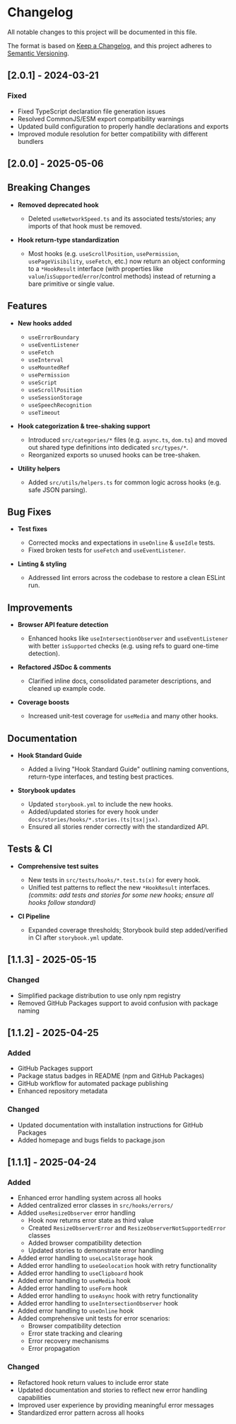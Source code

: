 # Changelog

All notable changes to this project will be documented in this file.

The format is based on [Keep a Changelog](https://keepachangelog.com/en/1.0.0/),
and this project adheres to [Semantic Versioning](https://semver.org/spec/v2.0.0.html).

## [2.0.1] - 2024-03-21

### Fixed

- Fixed TypeScript declaration file generation issues
- Resolved CommonJS/ESM export compatibility warnings
- Updated build configuration to properly handle declarations and exports
- Improved module resolution for better compatibility with different bundlers

## [2.0.0] - 2025-05-06

## Breaking Changes

- **Removed deprecated hook**

  - Deleted `useNetworkSpeed.ts` and its associated tests/stories; any imports of that hook must be removed.

- **Hook return-type standardization**
  - Most hooks (e.g. `useScrollPosition`, `usePermission`, `usePageVisibility`, `useFetch`, etc.) now return an object conforming to a `*HookResult` interface (with properties like `value`/`isSupported`/`error`/control methods) instead of returning a bare primitive or single value.

## Features

- **New hooks added**

  - `useErrorBoundary`
  - `useEventListener`
  - `useFetch`
  - `useInterval`
  - `useMountedRef`
  - `usePermission`
  - `useScript`
  - `useScrollPosition`
  - `useSessionStorage`
  - `useSpeechRecognition`
  - `useTimeout`

- **Hook categorization & tree-shaking support**

  - Introduced `src/categories/*` files (e.g. `async.ts`, `dom.ts`) and moved out shared type definitions into dedicated `src/types/*`.
  - Reorganized exports so unused hooks can be tree-shaken.

- **Utility helpers**
  - Added `src/utils/helpers.ts` for common logic across hooks (e.g. safe JSON parsing).

## Bug Fixes

- **Test fixes**

  - Corrected mocks and expectations in `useOnline` & `useIdle` tests.
  - Fixed broken tests for `useFetch` and `useEventListener`.

- **Linting & styling**
  - Addressed lint errors across the codebase to restore a clean ESLint run.

## Improvements

- **Browser API feature detection**

  - Enhanced hooks like `useIntersectionObserver` and `useEventListener` with better `isSupported` checks (e.g. using refs to guard one-time detection).

- **Refactored JSDoc & comments**

  - Clarified inline docs, consolidated parameter descriptions, and cleaned up example code.

- **Coverage boosts**
  - Increased unit-test coverage for `useMedia` and many other hooks.

## Documentation

- **Hook Standard Guide**

  - Added a living "Hook Standard Guide" outlining naming conventions, return-type interfaces, and testing best practices.

- **Storybook updates**
  - Updated `storybook.yml` to include the new hooks.
  - Added/updated stories for every hook under `docs/stories/hooks/*.stories.(ts|tsx|jsx)`.
  - Ensured all stories render correctly with the standardized API.

## Tests & CI

- **Comprehensive test suites**

  - New tests in `src/tests/hooks/*.test.ts(x)` for every hook.
  - Unified test patterns to reflect the new `*HookResult` interfaces.  
    _(commits: add tests and stories for some new hooks; ensure all hooks follow standard)_

- **CI Pipeline**
  - Expanded coverage thresholds; Storybook build step added/verified in CI after `storybook.yml` update.

## [1.1.3] - 2025-05-15

### Changed

- Simplified package distribution to use only npm registry
- Removed GitHub Packages support to avoid confusion with package naming

## [1.1.2] - 2025-04-25

### Added

- GitHub Packages support
- Package status badges in README (npm and GitHub Packages)
- GitHub workflow for automated package publishing
- Enhanced repository metadata

### Changed

- Updated documentation with installation instructions for GitHub Packages
- Added homepage and bugs fields to package.json

## [1.1.1] - 2025-04-24

### Added

- Enhanced error handling system across all hooks
- Added centralized error classes in `src/hooks/errors/`
- Added `useResizeObserver` error handling
  - Hook now returns error state as third value
  - Created `ResizeObserverError` and `ResizeObserverNotSupportedError` classes
  - Added browser compatibility detection
  - Updated stories to demonstrate error handling
- Added error handling to `useLocalStorage` hook
- Added error handling to `useGeolocation` hook with retry functionality
- Added error handling to `useClipboard` hook
- Added error handling to `useMedia` hook
- Added error handling to `useForm` hook
- Added error handling to `useAsync` hook with retry functionality
- Added error handling to `useIntersectionObserver` hook
- Added error handling to `useOnline` hook
- Added comprehensive unit tests for error scenarios:
  - Browser compatibility detection
  - Error state tracking and clearing
  - Error recovery mechanisms
  - Error propagation

### Changed

- Refactored hook return values to include error state
- Updated documentation and stories to reflect new error handling capabilities
- Improved user experience by providing meaningful error messages
- Standardized error pattern across all hooks
